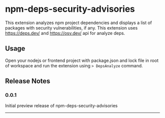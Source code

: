 # npm-deps-security-advisories

This extension analyzes npm project dependencies and displays a list of packages with security vulnerabilities, if any. This extension uses https://deps.dev/ and https://osv.dev/ api for analyze deps.

## Usage

Open your nodejs or frontend project with package.json and lock file in root of workspace and run the extension using ``> DepsAnalyze`` command.

## Release Notes

### 0.0.1

Initial preview release of npm-deps-security-advisories


---
